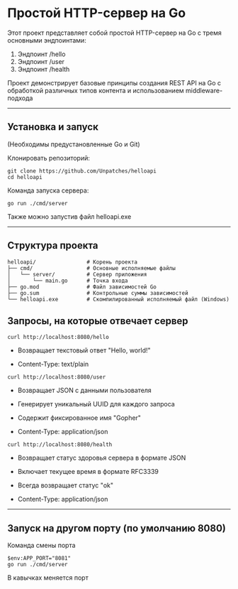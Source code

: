 # Простой HTTP-сервер на Go

Этот проект представляет собой простой HTTP-сервер на Go с тремя основными эндпоинтами:
1. Эндпоинт /hello
2. Эндпоинт /user
3. Эндпоинт /health

Проект демонстрирует базовые принципы создания REST API на Go с обработкой различных типов контента и использованием middleware-подхода

---

## Установка и запуск

(Необходимы предустановленные Go и Git)

Клонировать репозиторий:

```
git clone https://github.com/Unpatches/helloapi
cd helloapi
```

Команда запуска сервера:

```
go run ./cmd/server
```

Также можно запустив файл helloapi.exe

------

## Структура проекта

```plaintext
helloapi/                # Корень проекта
├── cmd/                 # Основные исполняемые файлы
│   └── server/          # Сервер приложения
│       └── main.go      # Точка входа
├── go.mod               # Файл зависимостей Go
├── go.sum               # Контрольные суммы зависимостей
└── helloapi.exe         # Скомпилированный исполняемый файл (Windows)
```

## Запросы, на которые отвечает сервер

```
curl http://localhost:8080/hello
```
- Возвращает текстовый ответ "Hello, world!"

- Content-Type: text/plain
```
curl http://localhost:8080/user
```
- Возвращает JSON с данными пользователя

- Генерирует уникальный UUID для каждого запроса

- Содержит фиксированное имя "Gopher"

- Content-Type: application/json
```
curl http://localhost:8080/health
```
- Возвращает статус здоровья сервера в формате JSON

- Включает текущее время в формате RFC3339

- Всегда возвращает статус "ok"

- Content-Type: application/json

------

## Запуск на другом порту (по умолчанию 8080)
Команда смены порта
```
$env:APP_PORT="8081"
go run ./cmd/server
```
В кавычках меняется порт
